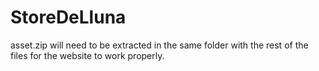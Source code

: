 # StoreDeLluna
asset.zip will need to be extracted in the same folder with the rest of the files for the website to work properly. 
